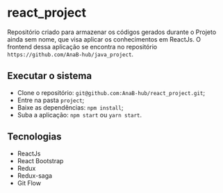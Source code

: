 # react_project
Repositório criado para armazenar os códigos gerados durante o Projeto ainda sem nome, que visa aplicar os conhecimentos em ReactJs.
O frontend dessa aplicação se encontra no repositório `https://github.com/AnaB-hub/java_project`.

## Executar o sistema
* Clone o repositório: `git@github.com:AnaB-hub/react_project.git`;
* Entre na pasta `project`;
* Baixe as dependências: `npm install`;
* Suba a aplicação: `npm start` ou `yarn start`.

## Tecnologias
* ReactJs
* React Bootstrap
* Redux
* Redux-saga
* Git Flow
